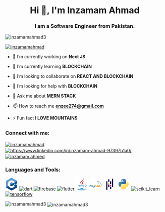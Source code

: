 <h1 align="center">Hi 👋, I'm Inzamam Ahmad</h1>
<h3 align="center">I am a Software Engineer from Pakistan.</h3>

<p align="left"> <img src="https://komarev.com/ghpvc/?username=inzamamahmad3&label=Profile%20views&color=0e75b6&style=flat" alt="inzamamahmad3" /> </p>

<p align="left"> <a href="https://twitter.com/hayeinzi" target="blank"><img src="https://img.shields.io/twitter/follow/iinzamamahmad?logo=twitter&style=for-the-badge" alt="iinzamamahmad" /></a> </p>

- 🔭 I’m currently working on **Next JS**

- 🌱 I’m currently learning **BLOCKCHAIN**

- 👯 I’m looking to collaborate on **REACT AND BLOCKCHAIN**

- 🤝 I’m looking for help with **BLOCKCHAIN**

- 💬 Ask me about **MERN STACK**

- 📫 How to reach me **enzee274@gmail.com**

- ⚡ Fun fact **I LOVE MOUNTAINS**

<h3 align="left">Connect with me:</h3>
<p align="left">
<a href="https://twitter.com/iinzamamahmad" target="blank"><img align="center" src="https://raw.githubusercontent.com/rahuldkjain/github-profile-readme-generator/master/src/images/icons/Social/twitter.svg" alt="iinzamamahmad" height="30" width="40" /></a>
<a href="https://linkedin.com/in/https://www.linkedin.com/in/inzamam-ahmad-97397b1a0/" target="blank"><img align="center" src="https://raw.githubusercontent.com/rahuldkjain/github-profile-readme-generator/master/src/images/icons/Social/linked-in-alt.svg" alt="https://www.linkedin.com/in/inzamam-ahmad-97397b1a0/" height="30" width="40" /></a>
<a href="https://fb.com/inzamam ahmed" target="blank"><img align="center" src="https://raw.githubusercontent.com/rahuldkjain/github-profile-readme-generator/master/src/images/icons/Social/facebook.svg" alt="inzamam ahmed" height="30" width="40" /></a>
</p>

<h3 align="left">Languages and Tools:</h3>
<p align="left"> <a href="https://www.w3schools.com/cpp/" target="_blank" rel="noreferrer"> <img src="https://raw.githubusercontent.com/devicons/devicon/master/icons/cplusplus/cplusplus-original.svg" alt="cplusplus" width="40" height="40"/> </a> <a href="https://dart.dev" target="_blank" rel="noreferrer"> <img src="https://www.vectorlogo.zone/logos/dartlang/dartlang-icon.svg" alt="dart" width="40" height="40"/> </a> <a href="https://firebase.google.com/" target="_blank" rel="noreferrer"> <img src="https://www.vectorlogo.zone/logos/firebase/firebase-icon.svg" alt="firebase" width="40" height="40"/> </a> <a href="https://flutter.dev" target="_blank" rel="noreferrer"> <img src="https://www.vectorlogo.zone/logos/flutterio/flutterio-icon.svg" alt="flutter" width="40" height="40"/> </a> <a href="https://www.java.com" target="_blank" rel="noreferrer"> <img src="https://raw.githubusercontent.com/devicons/devicon/master/icons/java/java-original.svg" alt="java" width="40" height="40"/> </a> <a href="https://www.mysql.com/" target="_blank" rel="noreferrer"> <img src="https://raw.githubusercontent.com/devicons/devicon/master/icons/mysql/mysql-original-wordmark.svg" alt="mysql" width="40" height="40"/> </a> <a href="https://pandas.pydata.org/" target="_blank" rel="noreferrer"> <img src="https://raw.githubusercontent.com/devicons/devicon/2ae2a900d2f041da66e950e4d48052658d850630/icons/pandas/pandas-original.svg" alt="pandas" width="40" height="40"/> </a> <a href="https://www.python.org" target="_blank" rel="noreferrer"> <img src="https://raw.githubusercontent.com/devicons/devicon/master/icons/python/python-original.svg" alt="python" width="40" height="40"/> </a> <a href="https://scikit-learn.org/" target="_blank" rel="noreferrer"> <img src="https://upload.wikimedia.org/wikipedia/commons/0/05/Scikit_learn_logo_small.svg" alt="scikit_learn" width="40" height="40"/> </a> <a href="https://www.tensorflow.org" target="_blank" rel="noreferrer"> <img src="https://www.vectorlogo.zone/logos/tensorflow/tensorflow-icon.svg" alt="tensorflow" width="40" height="40"/> </a> </p>

<p><img align="left" src="https://github-readme-stats.vercel.app/api/top-langs?username=inzamamahmad3&show_icons=true&locale=en&layout=compact" alt="inzamamahmad3" /></p>

<p>&nbsp;<img align="center" src="https://github-readme-stats.vercel.app/api?username=inzamamahmad3&show_icons=true&locale=en" alt="inzamamahmad3" /></p>
